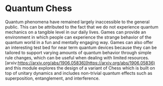 # Quantum Chess

Quantum phenomena have remained largely inaccessible to the general public. 
This can be attributed to the fact that we do not experience quantum mechanics 
on a tangible level in our daily lives. Games can provide an environment in 
which people can experience the strange behavior of the quantum world in a 
fun and mentally engaging way. Games can also offer an interesting test 
bed for near term quantum devices because they can be tailored to support 
varying amounts of quantum behavior through simple rule changes, 
which can be useful when dealing with limited resources. 
[arxiv:https://arxiv.org/abs/1906.05836](https://arxiv.org/abs/1906.05836)
and this module
explores the design of a variant of Chess which is built on top of unitary 
dynamics and includes non-trivial quantum effects such as superposition, 
entanglement, and interference.
